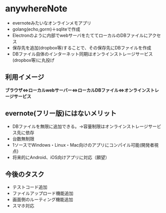 # anywhereNote
  
- evernoteみたいなオンラインメモアプリ  
- golang(echo,gorm)＋sqliteで作成  
- Electronのように内部でwebサーバをたててローカルのDBファイルにアクセス  
- 保存先を追加(dropbox等)することで、その保存先にDBファイルを作成
- DBファイル自体のインターネット同期はオンラインストレージサービス(dropbox等)に丸投げ
  
  
  
  

## 利用イメージ  
**ブラウザ⇔ローカルwebサーバー⇔ローカルDBファイル⇔オンラインストレージサービス**  
  
  
  

## evernote(フリー版)にはないメリット
- DBファイルを無限に追加できる。→容量制限はオンラインストレージサービス先に依存
- 台数無制限
- 1ソースでWindows・Linux・Mac向けのアプリにコンパイル可能(開発者視点)
- 将来的にAndroid、iOS向けアプリに対応（願望）
  
  

## 今後のタスク
- テストコード追加
- ファイルアップロード機能追加
- 画面側のルーティング機能追加
- スマホ対応
  
  
